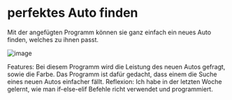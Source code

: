 # perfektes Auto finden

Mit der angefügten Programm können sie ganz einfach ein neues Auto finden, welches zu ihnen passt.

![image](https://user-images.githubusercontent.com/97448789/148772314-2fdca592-97b6-4b67-adfa-cff8d289d6f7.png)

Features: Bei diesem Programm wird die Leistung des neuen Autos gefragt, sowie die Farbe. Das Programm ist dafür gedacht, dass einem die Suche eines neuen Autos einfacher fällt.
Reflexion: Ich habe in der letzten Woche gelernt, wie man if-else-elif Befehle richt verwendet und programmiert.

